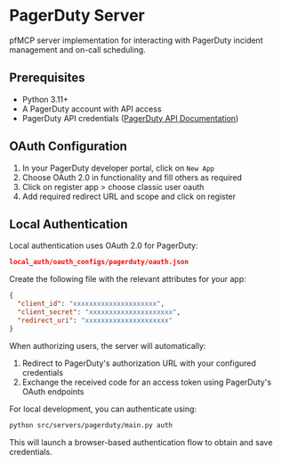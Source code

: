 # PagerDuty Server

pfMCP server implementation for interacting with PagerDuty incident management and on-call scheduling.

## Prerequisites

- Python 3.11+
- A PagerDuty account with API access
- PagerDuty API credentials ([PagerDuty API Documentation](https://developer.pagerduty.com))

## OAuth Configuration

1. In your PagerDuty developer portal, click on `New App`
2. Choose OAuth 2.0 in functionality and fill others as required
3. Click on register app > choose classic user oauth
4. Add required redirect URL and scope and click on register

## Local Authentication

Local authentication uses OAuth 2.0 for PagerDuty:

```json
local_auth/oauth_configs/pagerduty/oauth.json
```

Create the following file with the relevant attributes for your app:

```json
{
  "client_id": "xxxxxxxxxxxxxxxxxxxxx",
  "client_secret": "xxxxxxxxxxxxxxxxxxxxx",
  "redirect_uri": "xxxxxxxxxxxxxxxxxxxxx"
}
```

When authorizing users, the server will automatically:

1. Redirect to PagerDuty's authorization URL with your configured credentials
2. Exchange the received code for an access token using PagerDuty's OAuth endpoints

For local development, you can authenticate using:

```bash
python src/servers/pagerduty/main.py auth
```

This will launch a browser-based authentication flow to obtain and save credentials.
